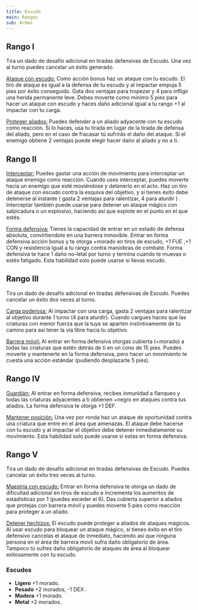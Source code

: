 ```yaml
---
title: Escudo
main: Rangos
sub: Armas
---
```


## Rango I

Tira un dado de desafío adicional en tiradas defensivas de Escudo. Una vez al turno puedes cancelar un éxito generado.

<u>Ataque con escudo:</u> Como acción bonus haz un ataque con tu escudo. El tiro de ataque es igual a la defensa de tu escudo y al impactar empuja 5 pies por éxito conseguido. Gata dos ventajas para tropezar y 4 para infligir una herida permanente leve. Debes moverte como mínimo 5 pies para hacer un ataque con escudo y haces daño adicional igual a tu rango +1 al impactar con tu carga.

<u>Proteger aliados:</u> Puedes defender a un aliado adyacente con tu escudo como reacción. Si lo haces, usa tu tirada en lugar de la tirada de defensa del aliado, pero en el caso de fracasar tú sufrirás el daño del ataque. Si el enemigo obtiene 2 ventajas puede elegir hacer daño al aliado y no a ti.

## Rango II

<u>Interceptar:</u> Puedes gastar una acción de movimiento para interceptar un ataque enemigo como reacción. Cuando uses interceptar, puedes moverte hacia un enemigo que esté moviéndose y detenerlo en el acto. Haz un tiro de ataque con escudo contra la esquiva del objetivo, y si tienes éxito debe detenerse al instante ( gasta 2 ventajas para ralentizar, 4 para aturdir ) . Interceptar también puede usarse para detener un ataque mágico con salpicadura o un explosivo, haciendo así que explote en el punto en el que estés.

<u>Forma defensiva:</u> Tienes la capacidad de entrar en un estado de defensa absoluta, convirtiendote en una barrera inmovible. Entrar en forma defensiva acción bonus y te otorga +morado en tiros de escudo, +1 FUE ,+1 CON y resistencia igual a tu rango contra maniobras de combate. Forma defensiva te hace 1 daño no-letal por turno y termina cuando te muevas o estés fatigado. Esta habilidad solo puede usarse si llevas escudo.

## Rango III 

Tira un dado de desafío adicional en tiradas defensivas de Escudo. Puedes cancelar un éxito dos veces al turno.

<u>Carga poderosa:</u> Al impactar con una carga, gasta 2 ventajas para ralentizar al objetivo durante 1 turno (4 para aturdir). Cuando cargues haces que las criaturas con menor fuerza que la tuya se aparten instintivamente de tu camino para así tener la vía libre hacia tu objetivo.

<u>Barrera móvil:</u> Al entrar en forma defensiva otorgas cubierta (+morado) a todas las criaturas que estén detrás de ti en un  cono de 15 pies. Puedes moverte y mantenerte en la forma defensiva, pero hacer un movimiento te cuesta una acción estándar (pudiendo desplazarte 5 pies).

## Rango IV

<u>Guardián:</u> Al entrar en forma defensiva, recibes inmunidad a flanqueo y todas las criaturas adyacentes a ti obtienen +negro en ataques contra tus aliados. La forma defensiva te otorga +1 DEF.

<u>Mantener posición:</u> Una vez por ronda haz un ataque de oportunidad contra una criatura que entre en el área que amenazas. El ataque debe hacerse con tu escudo y al impactar el objetivo debe detener inmediatamente su movimiento.  Esta habilidad solo puede usarse si estas en forma defensiva.

## Rango V

Tira un dado de desafío adicional en tiradas defensivas de Escudo. Puedes cancelar un éxito tres veces al turno.

<u>Maestría con escudo:</u> Entrar en forma defensiva te otorga un dado de dificultad adicional en tiros de escudo e incrementa los aumentos de estadísticas por 1 (puedes exceder el 6). Das cubierta superior a aliados que protejas con barrera móvil y puedes moverte 5 pies como reacción para proteger a un aliado.

<u>Detener hechizos:</u> El escudo puede proteger a aliados de ataques mágicos. Al usar escudo para bloquear un ataque mágico, si tienes éxito en el tiro defensivo cancelas el ataque de inmediato, haciendo así que  ninguna persona en el área de barrera movil sufra daño obligatorio de área. Tampoco tú sufres daño obligatorio de ataques de área al bloquear exitosamente con tu escudo.

### Escudos

- **Ligero** +1 morado.
- **Pesado** +2 morados, -1 DEX .
- **Madera** +1 morado.
- **Metal** +2 morados.























 


